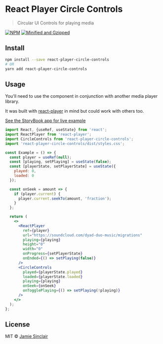 # React Player Circle Controls

> Circular UI Controls for playing media

[![NPM](https://img.shields.io/npm/v/react-player-circle-controls.svg)](https://www.npmjs.com/package/react-player-circle-controls)
[![Minified and Gzipped](https://badgen.net/bundlephobia/minzip/react-player-circle-controls)](https://bundlephobia.com/result?p=react-player-circle-controls@latest)

## Install

```bash
npm install --save react-player-circle-controls
# OR
yarn add react-player-circle-controls
```

## Usage

You'll need to use the component in conjunction with another media player library.

It was built with [react-player](https://github.com/CookPete/react-player) in mind but could work with others too.

[See the StoryBook app for live example](https://jamsinclair.github.io/react-player-circle-controls/?path=/story/overview--with-react-player)

```jsx
import React, {useRef, useState} from 'react';
import ReactPlayer from 'react-player';
import CircleControls from 'react-player-circle-controls';
import 'react-player-circle-controls/dist/styles.css';

const Example = () => {
  const player = useRef(null);
  const [playing, setPlaying] = useState(false);
  const [playerState, setPlayerState] = useState({
    played: 0,
    loaded: 0
  });

  const onSeek = amount => {
    if (player.current) {
      player.current.seekTo(amount, 'fraction');
    }
  };

  return (
    <>
      <ReactPlayer
        ref={player}
        url="https://soundcloud.com/dyad-duo-music/migrations"
        playing={playing}
        height="0"
        width="0"
        onProgress={setPlayerState}
        onEnded={() => setPlaying(false)}
      />
      <CircleControls
        played={playerState.played}
        loaded={playerState.loaded}
        playing={playing}
        onSeek={onSeek}
        onTogglePlaying={() => setPlaying(!playing)}
      />
    </>
  );
};
```

## License

MIT © [Jamie Sinclair](https://github.com/jamsinclair)
